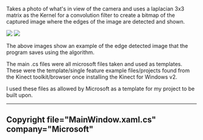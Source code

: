 Takes a photo of what's in view of the camera and uses a laplacian 3x3 matrix as the Kernel for a convolution filter to create a bitmap of the captured image where the edges of the image are detected and shown.

<img src = "https://cloud.githubusercontent.com/assets/14356838/18961457/21664d18-863b-11e6-9e4c-c06da04c1935.png">

<img src = "https://cloud.githubusercontent.com/assets/14356838/18961456/21635dce-863b-11e6-8e0a-edfd85801f67.png">

The above images show an example of the edge detected image that the program saves using the algorithm.




The main .cs files were all microsoft files taken and used as templates.
These were the template/single feature example files/projects found from
the Kinect toolkit/browser once installing the Kinect for Windows v2.

I used these files as allowed by Microsoft as a template for my project
to be built upon.


------------------------------------------------------------------------------
Copyright file="MainWindow.xaml.cs" company="Microsoft"
------------------------------------------------------------------------------
